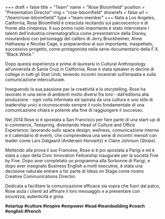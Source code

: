 +++
draft		= false
title		= "Team"
name		= "Rose Bloomfield"
position 	= "Presentation Director"
img			= "rose-bloomfield"
showrefs	= false
url			= "/team/rose-bloomfield/"
type		="team-member"
+++
Nata a Los Angeles, California, Rose Bloomfield è cresciuta recitando sul palcoscenico e di fronte alla cinepresa. Il suo primo ruolo importante è stato intervistare i talenti dell’industria cinematografica come presentatrice della Disney, misurandosi con personaggi del calibro di Jerry Bruckheimer, Anne Hathaway e Nicolas Cage, e preparandosi al suo importante, inaspettato, successivo progetto, come protagonista nella serie-documentario della F.X. “Black.White.”

Dopo questa esperienza e prima di laurearsi in Cultural Anthropology all’università di Santa Cruz in California, Rose è stata speaker in decine di college in tutti gli Stati Uniti, tenendo incontri incentrati sull’empatia e sulla comunicazione interculturale. 

Inseguendo la sua passione per la creatività e lo storytelling, Rose ha lavorato in una serie di ambienti molto diversi fra loro - dall’editoria alla produzione - ogni volta informata ed ispirata da una cultura e uno stile di leadership unici e riconoscendo sempre il ruolo fondamentale di una comunicazione chiara e potente alla fine di raggiungere il successo. 

Nel 2014 Rose si è spostata a San Francisco per fare parte di una start-up di e-commerce, Teespring, diventando Head of Culture and Office Experience; lavorando sullo space design, wellness, comunicazione interna e il calendario di eventi, che comprendeva una serie di incontri mensili con leader come Lars Dalgaard (Andersen Horowitz) e Claire Johnson (Stripe).  

Mettendo alla prova il suo Francese, Rose si è poi spostata a Parigi e ed è stata a capo della Civic Innovation Fellowship inaugurale per la società Five by Five. 
Dopo aver completato un programma alla Sorbonne di Parigi, e dopo aver insegnato Business English a molti executive, è stata una decisione naturale entrare a far parte di Ideas on Stage come nostro Creative Communications Director.  

Dedicata a facilitare la comunicazione efficace sia sopra che fuori dal palco, Rose aiuta i clienti ad affinare il loro messaggio e a presentare con sicurezza, autenticità e gioia. 


<strong>#startup #culture #inspire #empower #lead #teambuilding #coach #english #french</strong>